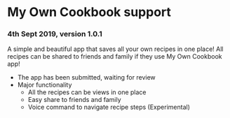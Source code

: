 # My Own Cookbook support

### 4th Sept 2019, version 1.0.1

A simple and beautiful app that saves all your own recipes in one place!
All recipes can be shared to friends and family if they use My Own Cookbook app!

* The app has been submitted, waiting for review
* Major functionality
  * All the recipes can be views in one place
  * Easy share to friends and family
  * Voice command to navigate recipe steps (Experimental)


